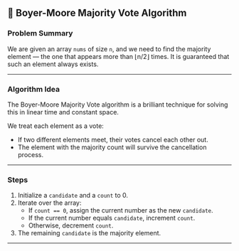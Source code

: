 ## 🧠 Boyer-Moore Majority Vote Algorithm

### Problem Summary
We are given an array `nums` of size `n`, and we need to find the majority element — the one that appears more than ⌊n/2⌋ times. It is guaranteed that such an element always exists.

---

### Algorithm Idea
The Boyer-Moore Majority Vote algorithm is a brilliant technique for solving this in linear time and constant space.

We treat each element as a vote:
- If two different elements meet, their votes cancel each other out.
- The element with the majority count will survive the cancellation process.

---

### Steps
1. Initialize a `candidate` and a `count` to 0.
2. Iterate over the array:
   - If `count == 0`, assign the current number as the new `candidate`.
   - If the current number equals `candidate`, increment `count`.
   - Otherwise, decrement `count`.
3. The remaining `candidate` is the majority element.

---

